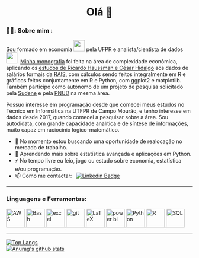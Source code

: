 <h1 align="center">Olá 👋</h1>

### 👨‍💻: Sobre mim :

Sou formado em economia <img src="https://media2.giphy.com/media/iP1qEUE7VKhLq/giphy.gif" width="30"> pela UFPR e analista/cientista de dados <img src="https://media.giphy.com/media/WUlplcMpOCEmTGBtBW/giphy.gif" width="30">. [Minha monografia](https://acervodigital.ufpr.br/handle/1884/79588) foi feita na área de complexidade econômica, aplicando os [estudos de Ricardo Haussman e César Hidalgo](https://atlas.cid.harvard.edu/) aos dados de salários formais da [RAIS](http://www.rais.gov.br/sitio/index.jsf), com cálculos sendo feitos integralmente em R e gráficos feitos conjuntamente em R e Python, com ggplot2 e matplotlib. Também participo como autônomo de um projeto de pesquisa solicitado pela [Sudene](https://www.gov.br/sudene/pt-br) e pela [PNUD](https://www.undp.org/pt/brazil) na mesma área.

Possuo interesse em programação desde que comecei meus estudos no Técnico em Informática na UTFPR de Campo Mourão, e tenho interesse em dados desde 2017, quando comecei a pesquisar sobre a área. Sou autodidata, com grande capacidade analítica e de síntese de informações, muito capaz em raciocínio lógico-matemático.

- 🔭 No momento estou buscando uma oportunidade de realocação no mercado de trabalho.
- 🌱 Aprendendo mais sobre estatística avançada e aplicações em Python.
- ⚡ No tempo livre eu leio, jogo ou estudo sobre economia, estatística e/ou programação.
- 📫 Como me contactar: &nbsp; [![Linkedin Badge](https://img.shields.io/badge/-Arthur%20Pavezzi-blue?style=flat&logo=Linkedin&logoColor=white)](https://www.linkedin.com/in/arthur-pavezzi)

---
<h3 align="left">Linguagens e Ferramentas:</h3>
<p align="left">
    <!--  AWS  -->
    <a href="https://aws.amazon.com" target="_blank" rel="noreferrer"> <img src="https://cdn.iconscout.com/icon/free/png-256/free-aws-2749233-2284623.png" title="AWS" alt="AWS" width="50" height="50"/> </a>
    <!--  Bash  -->
    <a href="https://www.linux.org" target="_blank" rel="noreferrer"> <img title="Bash" alt="Bash" width="50" height="50" src="https://upload.wikimedia.org/wikipedia/commons/thumb/2/20/Bash_Logo_black_and_white_icon_only.svg/640px-Bash_Logo_black_and_white_icon_only.svg.png"/> </a>
    <!--  Excel  -->
    <a href="https://www.microsoft.com/pt-br/microsoft-365/excel" target="_blank" rel="noreferrer"> <img src="https://icones.pro/wp-content/uploads/2021/04/icone-excel-noire.png" title="Excel" alt="excel" width="50" height="50"/> </a>
    <!--  Git -->
    <a href="https://git-scm.com/" target="_blank" rel="noreferrer"> <img src="https://cdn.icon-icons.com/icons2/2066/PNG/512/git_icon_125271.png" title="Git" alt="git" width="50" height="50"/> </a>
    <!--  LaTeX  -->
    <a href="https://www.latex-project.org/" target="_blank" rel="noreferrer"> <img src="https://cdn-icons-png.flaticon.com/512/28/28935.png" title="LaTeX" alt="LaTeX" width="50"/> </a>
    <!--  Power BI  -->
    <a href="https://powerbi.microsoft.com/pt-br/" target="_blank" rel="noreferrer"> <img src="https://upload.wikimedia.org/wikipedia/commons/thumb/c/c9/Power_bi_logo_black.svg/768px-Power_bi_logo_black.svg.png" title="Power BI" alt="power bi" width="50" height="50"/> </a>
    <!--  Python  -->
    <a href="https://www.python.org" target="_blank" rel="noreferrer"> <img src="https://cdn-icons-png.flaticon.com/512/5968/5968286.png" title="Python" alt="Python" width="50" height="50"/> </a>
    <!--  R  -->
    <a href="https://www.r-project.org/" target="_blank" rel="noreferrer"> <img src="https://cdn.icon-icons.com/icons2/2248/PNG/512/language_r_icon_138432.png" title="R" alt="R" width="50" height="50"/> </a>
    <!--  SQL  -->
    <a href="https://pt.wikipedia.org/wiki/SQL" target="_blank" rel="noreferrer"> <img src="https://cdn-icons-png.flaticon.com/512/29/29165.png" title="SQL" alt="SQL" width="50" height="50"/> </a>
</p>

---

[![Top Langs](https://github-readme-stats.vercel.app/api/top-langs/?username=ArthurPavezzi&layout=compact&langs_count=6&theme=dark)](https://github.com/anuraghazra/github-readme-stats)
<br/>
[![Anurag's github stats](https://github-readme-stats.vercel.app/api?username=ArthurPavezzi&show_icons=true&theme=dark)](https://github.com/anuraghazra/github-readme-stats)
<br/>

